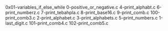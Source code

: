 0x01-variables_if_else_while
0-positive_or_negative.c
4-print_alphabt.c
6-print_numberz.c
7-print_tebahpla.c
8-print_base16.c
9-print_comb.c
100-print_comb3.c
2-print_alphabet.c
3-print_alphabets.c
5-print_numbers.c
1-last_digit.c
101-print_comb4.c
102-print_comb5.c
